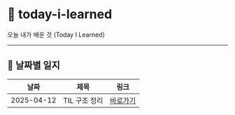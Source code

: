 # 🧠 today-i-learned

오늘 내가 배운 것 (Today I Learned)

---

## 📅 날짜별 일지

| 날짜       | 제목          | 링크                                |
| ---------- | ------------- | ----------------------------------- |
| 2025-04-12 | TIL 구조 정리 | [바로가기](./2025-04/2025-04-12.md) |

